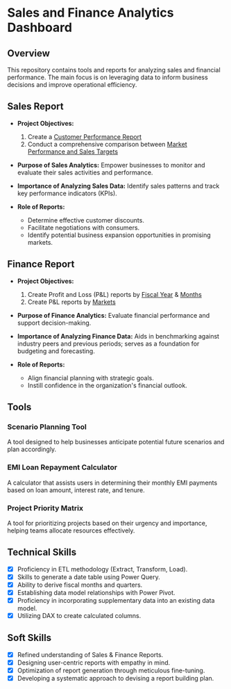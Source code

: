# Sales and Finance Analytics Dashboard

## Overview
This repository contains tools and reports for analyzing sales and financial performance. The main focus is on leveraging data to inform business decisions and improve operational efficiency.

## Sales Report

- **Project Objectives:**
  1. Create a [Customer Performance Report](https://github.com/Shalinishal08/Excel-Sales-Analytics/blob/main/customer_performace_report.pdf)
  2. Conduct a comprehensive comparison between [Market Performance and Sales Targets](https://github.com/Shalinishal08/Excel-Sales-Analytics/blob/main/market_performace_report.pdf)

- **Purpose of Sales Analytics:** 
  Empower businesses to monitor and evaluate their sales activities and performance.

- **Importance of Analyzing Sales Data:** 
  Identify sales patterns and track key performance indicators (KPIs).

- **Role of Reports:** 
  - Determine effective customer discounts.
  - Facilitate negotiations with consumers.
  - Identify potential business expansion opportunities in promising markets.

## Finance Report

- **Project Objectives:**
  1. Create Profit and Loss (P&L) reports by [Fiscal Year](https://github.com/Shalinishal08/Excel-Sales-Analytics/blob/main/Finance_P%26L_years.pdf) & [Months](https://github.com/Shalinishal08/Excel-Sales-Analytics/blob/main/Finance_P%26L_Mon%26Qtr.pdf)
  2. Create P&L reports by [Markets](https://github.com/Shalinishal08/Excel-Sales-Analytics/blob/main/Finance_P%26L_Market.pdf)

- **Purpose of Finance Analytics:** 
  Evaluate financial performance and support decision-making.

- **Importance of Analyzing Finance Data:** 
  Aids in benchmarking against industry peers and previous periods; serves as a foundation for budgeting and forecasting.

- **Role of Reports:** 
  - Align financial planning with strategic goals.
  - Instill confidence in the organization's financial outlook.

## Tools

### Scenario Planning Tool
A tool designed to help businesses anticipate potential future scenarios and plan accordingly.

### EMI Loan Repayment Calculator
A calculator that assists users in determining their monthly EMI payments based on loan amount, interest rate, and tenure.

### Project Priority Matrix
A tool for prioritizing projects based on their urgency and importance, helping teams allocate resources effectively.

## Technical Skills
- [x] Proficiency in ETL methodology (Extract, Transform, Load).
- [x] Skills to generate a date table using Power Query.
- [x] Ability to derive fiscal months and quarters.
- [x] Establishing data model relationships with Power Pivot.
- [x] Proficiency in incorporating supplementary data into an existing data model.
- [x] Utilizing DAX to create calculated columns.

## Soft Skills
- [x] Refined understanding of Sales & Finance Reports.
- [x] Designing user-centric reports with empathy in mind.
- [x] Optimization of report generation through meticulous fine-tuning.
- [x] Developing a systematic approach to devising a report building plan.
